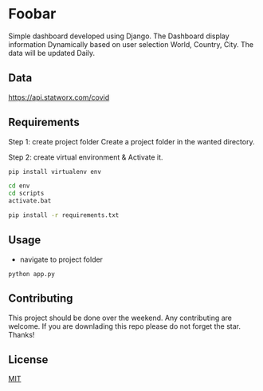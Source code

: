 # Foobar

Simple dashboard developed using Django. The Dashboard display information
Dynamically based on user selection World, Country, City. The data will be updated Daily.

## Data

  https://api.statworx.com/covid

## Requirements
Step 1: create project folder
Create a project folder in the wanted directory.

Step 2: create virtual environment & Activate it.
```bash
pip install virtualenv env

cd env
cd scripts
activate.bat
```

```bash
pip install -r requirements.txt
```


## Usage
- navigate to project folder
```
python app.py
```

## Contributing
This project should be done over the weekend. Any contributing are welcome. If you are downlading this repo please do not forget the star. Thanks!

## License
[MIT](https://choosealicense.com/licenses/mit/)

